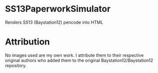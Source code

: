# SS13PaperworkSimulator
Renders SS13 (Baystation12) pencode into HTML

# Attribution
No images used are my own work. I attribute them to their respective original authors who added them to the original Baystation12/Baystation12 repository.
